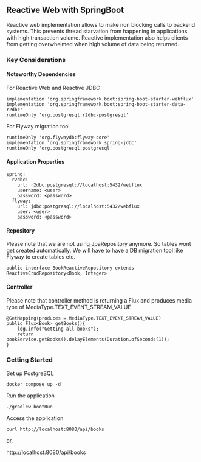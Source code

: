 ## Reactive Web with SpringBoot

Reactive web implementation allows to make non blocking calls to backend systems. This prevents thread starvation
from happening in applications with high transaction volume. Reactive implementation also helps clients from getting overwhelmed when high volume of
data being returned. 

### Key Considerations

#### Noteworthy Dependencies

For Reactive Web and Reactive JDBC
```
implementation 'org.springframework.boot:spring-boot-starter-webflux'
implementation 'org.springframework.boot:spring-boot-starter-data-r2dbc'
runtimeOnly 'org.postgresql:r2dbc-postgresql'
```

For Flyway migration tool
```
runtimeOnly 'org.flywaydb:flyway-core'
implementation 'org.springframework:spring-jdbc'
runtimeOnly 'org.postgresql:postgresql'
```

#### Application Properties

```agsl
spring:
  r2dbc:
    url: r2dbc:postgresql://localhost:5432/webflux
    username: <user>
    password: <password>
  flyway:
    url: jdbc:postgresql://localhost:5432/webflux
    user: <user>
    password: <password>
```

#### Repository

Please note that we are not using JpaRepository anymore. So tables wont get
created automatically. We will have to have a DB migration tool like Flyway to create 
tables etc.

```
public interface BookReactiveRepository extends ReactiveCrudRepository<Book, Integer>
```
#### Controller
Please note that controller method is returning a Flux and produces 
media type of MediaType.TEXT_EVENT_STREAM_VALUE
```
@GetMapping(produces = MediaType.TEXT_EVENT_STREAM_VALUE)
public Flux<Book> getBooks(){
    log.info("Getting all books");
    return bookService.getBooks().delayElements(Duration.ofSeconds(1));
}
```

### Getting Started
Set up PostgreSQL
```
docker compose up -d
```
Run the application
```agsl
./gradlew bootRun
```

Access the application

```agsl
curl http://localhost:8080/api/books
```
or,

http://localhost:8080/api/books



